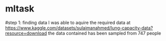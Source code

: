 # mltask

#step 1: finding data
I was able to aquire the required data at https://www.kaggle.com/datasets/sulaimanahmed/lung-capacity-data?resource=download
the data contained has been sampled from 747 people
